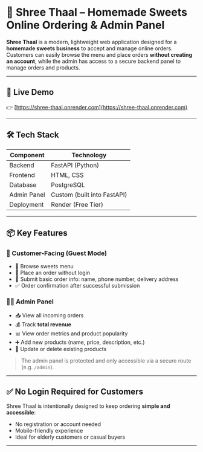 # 🍬 Shree Thaal – Homemade Sweets Online Ordering & Admin Panel

**Shree Thaal** is a modern, lightweight web application designed for a **homemade sweets business** to accept and manage online orders. Customers can easily browse the menu and place orders **without creating an account**, while the admin has access to a secure backend panel to manage orders and products.

---

## 🚀 Live Demo
👉 [https://shree-thaal.onrender.com](https://shree-thaal.onrender.com)

---

## 🛠️ Tech Stack

| Component      | Technology       |
|----------------|------------------|
| Backend        | FastAPI (Python) |
| Frontend       | HTML, CSS        |
| Database       | PostgreSQL       |
| Admin Panel    | Custom (built into FastAPI) |
| Deployment     | Render (Free Tier) |

---

## 📦 Key Features

### 🧾 Customer-Facing (Guest Mode)
- 🍭 Browse sweets menu
- 🛒 Place an order without login
- 📄 Submit basic order info: name, phone number, delivery address
- ✅ Order confirmation after successful submission

### 🧑‍💼 Admin Panel
- 📥 View all incoming orders
- 💰 Track **total revenue**
- 📊 View order metrics and product popularity
- ➕ Add new products (name, price, description, etc.)
- 📝 Update or delete existing products

> The admin panel is protected and only accessible via a secure route (e.g. `/admin`).

---

## ✅ No Login Required for Customers

Shree Thaal is intentionally designed to keep ordering **simple and accessible**:
- No registration or account needed
- Mobile-friendly experience
- Ideal for elderly customers or casual buyers

---


